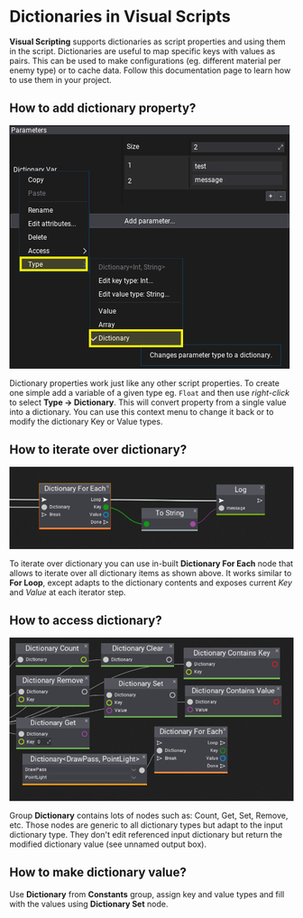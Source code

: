 # Dictionaries in Visual Scripts

**Visual Scripting** supports dictionaries as script properties and using them in the script. Dictionaries are useful to map specific keys with values as pairs. This can be used to make configurations (eg. different material per enemy type) or to cache data. Follow this documentation page to learn how to use them in your project.

## How to add dictionary property?

![Dictionary Property Change Visual Script](media/dictionary-type-property.png)

Dictionary properties work just like any other script properties. To create one simple add a variable of a given type eg. `Float` and then use *right-click* to select **Type -> Dictionary**. This will convert property from a single value into a dictionary. You can use this context menu to change it back or to modify the dictionary Key or Value types.

## How to iterate over dictionary?

![Dictionary For Each Iteration Visual Script](media/dictionary-for-each.png)

To iterate over dictionary you can use in-built **Dictionary For Each** node that allows to iterate over all dictionary items as shown above. It works similar to **For Loop**, except adapts to the dictionary contents and exposes current *Key* and *Value* at each iterator step.

## How to access dictionary?

![Dictionary API Access nodes in Visual Script](media/dictionary-api-nodes.png)

Group **Dictionary** contains lots of nodes such as: Count, Get, Set, Remove, etc. Those nodes are generic to all dictionary types but adapt to the input dictionary type. They don't edit referenced input dictionary but return the modified dictionary value (see unnamed output box).

## How to make dictionary value?

Use **Dictionary** from **Constants** group, assign key and value types and fill with the values using **Dictionary Set** node.
